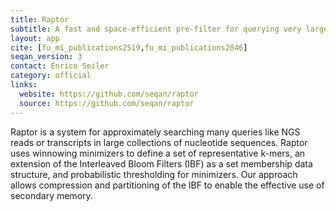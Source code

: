 ```yaml
---
title: Raptor
subtitle: A fast and space-efficient pre-filter for querying very large collections of nucleotide sequences
layout: app
cite: [fu_mi_publications2519,fu_mi_publications2846]
seqan_version: 3
contact: Enrico Seiler
category: official
links:
  website: https://github.com/seqan/raptor
  source: https://github.com/seqan/raptor
---
```


Raptor is a system for approximately searching many queries like NGS reads or transcripts in large collections
of nucleotide sequences. Raptor uses winnowing minimizers to define a set of representative k-mers, an extension of the
Interleaved Bloom Filters (IBF) as a set membership data structure, and probabilistic thresholding for minimizers.
Our approach allows compression and partitioning of the IBF to enable the effective use of secondary memory.
